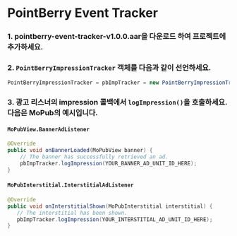 # PointBerry Event Tracker

### 1. pointberry-event-tracker-v1.0.0.aar을 다운로드 하여 프로젝트에 추가하세요.

### 2. `PointBerryImpressionTracker` 객체를 다음과 같이 선언하세요.
~~~java
PointBerryImpressionTracker = pbImpTracker = new PointBerryImpressionTracker(getApplicationContext());
~~~

### 3. 광고 리스너의 impression 콜백에서 `logImpression()`을 호출하세요. 다음은 MoPub의 예시입니다.
#### `MoPubView.BannerAdListener`
~~~java
@Override
public void onBannerLoaded(MoPubView banner) {
    // The banner has successfully retrieved an ad.
    pbImpTracker.logImpression(YOUR_BANNER_AD_UNIT_ID_HERE);
}
~~~
#### `MoPubInterstitial.InterstitialAdListener`
~~~java
@Override
public void onInterstitialShown(MoPubInterstitial interstitial) {
   // The interstitial has been shown.
   pbImpTracker.logImpression(YOUR_INTERSTITIAL_AD_UNIT_ID_HERE);
}
~~~
